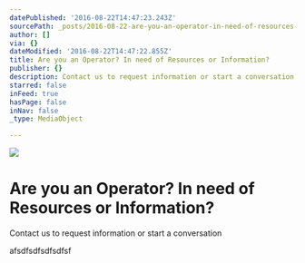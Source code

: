 ```yaml
---
datePublished: '2016-08-22T14:47:23.243Z'
sourcePath: _posts/2016-08-22-are-you-an-operator-in-need-of-resources-or-information.md
author: []
via: {}
dateModified: '2016-08-22T14:47:22.855Z'
title: Are you an Operator? In need of Resources or Information?
publisher: {}
description: Contact us to request information or start a conversation
starred: false
inFeed: true
hasPage: false
inNav: false
_type: MediaObject

---
```

![](https://the-grid-user-content.s3-us-west-2.amazonaws.com/de323cc1-ade8-4f23-b191-737d4635495a.png)

# Are you an Operator? In need of Resources or Information?

Contact us to request information or start a conversation

afsdfsdfsdfsdfsf